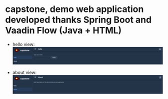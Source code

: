 # capstone, demo web application developed thanks Spring Boot and Vaadin Flow (Java + HTML)

* hello view:
![capstone hello biew](https://github.com/paolomococci/enterprise-workshop/blob/main/screenshots/screenshot_capstone_hello.png)

* about view:
![capstone about view](https://github.com/paolomococci/enterprise-workshop/blob/main/screenshots/screenshot_capstone_about.png)
